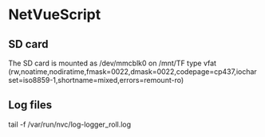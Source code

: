 # NetVueScript

## SD card
The SD card is mounted as 
/dev/mmcblk0 on /mnt/TF type vfat (rw,noatime,nodiratime,fmask=0022,dmask=0022,codepage=cp437,iocharset=iso8859-1,shortname=mixed,errors=remount-ro)

## Log files
tail -f /var/run/nvc/log-logger_roll.log
